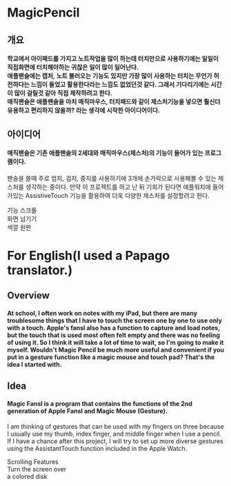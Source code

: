 # MagicPencil 

## 개요
#### 학교에서 아이패드를 가지고 노트작업을 많이 하는데 터치만으로 사용하기에는 일일이 직접화면에 터치해야하는 귀찮은 일이 많이 일어난다.<br/> 애플팬슬에는 캡처, 노트 불러오는 기능도 있지만 가장 많이 사용하는 터치는 무언가 허전하다는 느낌이 들었고 활용한다라는 느낌도 없었던것 같다. 그래서 기다리기에는 시간이 많이 걸릴것 같아 직접 제작하려고 한다.<br/> 매직팬슬은 애플팬슬을 마치 매직마우스, 터치패드와 같이 제스처기능을 넣으면 훨신더 유용하고 편리하지 않을까? 라는 생각에 시작한 아이디어이다.

## 아이디어
#### 매직팬슬은 기존 애플팬슬의 2세대와 매직마우스(제스처)의 기능이 들어가 있는 프로그램이다.
팬슬을 쓸때 주로 엄지, 검지, 중지를 사용하기에 3개에 손가락으로 사용해볼 수 있는 제스처를 생각하는 중이다.
만약 이 프로젝트를 하고 난 뒤 기회가 된다면 애플워치에 들어가있는 AssistiveTouch 기능을 활용하여 더욱 다양한 제스처를 설정할려고 한다.

기능 스크롤<br/>
화면 넘기기<br/>
색깔 원판
  
# For English(I used a Papago translator.)

## Overview
#### At school, I often work on notes with my iPad, but there are many troublesome things that I have to touch the screen one by one to use only with a touch. Apple's fansl also has a function to capture and load notes, but the touch that is used most often felt empty and there was no feeling of using it. So I think it will take a lot of time to wait, so I'm going to make it myself. Wouldn't Magic Pencil be much more useful and convenient if you put in a gesture function like a magic mouse and touch pad? That's the idea I started with.

## Idea
#### Magic Fansl is a program that contains the functions of the 2nd generation of Apple Fansl and Magic Mouse (Gesture).
I am thinking of gestures that can be used with my fingers on three because I usually use my thumb, index finger, and middle finger when I use a pencil.
If I have a chance after this project, I will try to set up more diverse gestures using the AssistantTouch function included in the Apple Watch.

Scrolling Features<br/>
Turn the screen over <br/>
a colored disk
